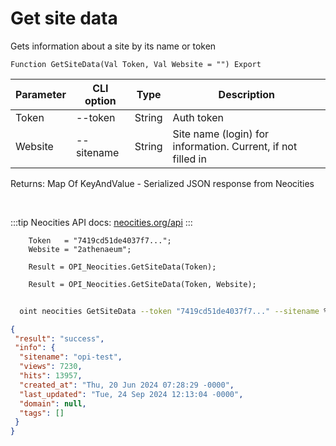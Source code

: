﻿---
sidebar_position: 1
---

# Get site data
 Gets information about a site by its name or token



`Function GetSiteData(Val Token, Val Website = "") Export`

  | Parameter | CLI option | Type | Description |
  |-|-|-|-|
  | Token | --token | String | Auth token |
  | Website | --sitename | String | Site name (login) for information. Current, if not filled in |

  
  Returns:  Map Of KeyAndValue - Serialized JSON response from Neocities

<br/>

:::tip
Neocities API docs: [neocities.org/api](https://neocities.org/api)
:::
<br/>


```bsl title="Code example"
    Token   = "7419cd51de4037f7...";
    Website = "2athenaeum";

    Result = OPI_Neocities.GetSiteData(Token);

    Result = OPI_Neocities.GetSiteData(Token, Website);
```



```sh title="CLI command example"
    
  oint neocities GetSiteData --token "7419cd51de4037f7..." --sitename %sitename%

```

```json title="Result"
{
 "result": "success",
 "info": {
  "sitename": "opi-test",
  "views": 7230,
  "hits": 13957,
  "created_at": "Thu, 20 Jun 2024 07:28:29 -0000",
  "last_updated": "Tue, 24 Sep 2024 12:13:04 -0000",
  "domain": null,
  "tags": []
 }
}
```
